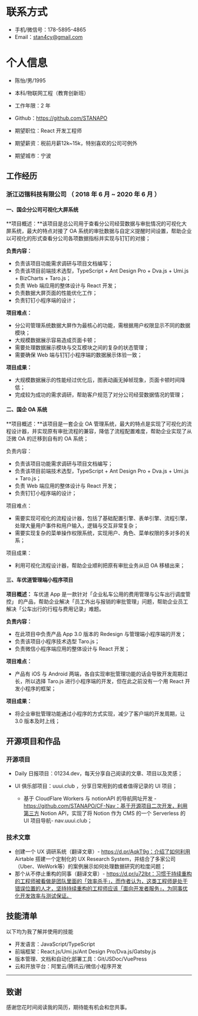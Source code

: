 # 联系方式

- 手机/微信号：178-5895-4865 
- Email：stan4cy@gmail.com 

# 个人信息

 - 陈怡/男/1995 
 - 本科/物联网工程（教育创新班）
 - 工作年限：2 年
 - Github：https://github.com/STANAPO

 - 期望职位：React 开发工程师
 - 期望薪资：税前月薪12k~15k，特别喜欢的公司可例外
 - 期望城市：宁波



## 工作经历

### 浙江迈锴科技有限公司 （ 2018 年 6 月 ~ 2020 年 6 月 ）

#### 一、国企分公司可视化大屏系统

**项目概述：**该项目是总公司用于查看分公司经营数据与审批情况的可视化大屏系统，最大的特点对接了 OA 系统的审批数据与自定义提醒时间设置，帮助企业以可视化的形式查看分公司各项数据指标并实现与钉钉的对接；

**负责内容：**

- 负责该项目功能需求调研与项目文档编写；
- 负责该项目前端技术选型，TypeScript + Ant Design Pro + Dva.js + Umi.js + BizCharts + Taro.js；
- 负责 Web 端应用的整体设计与 React 开发；
- 负责数据大屏页面的性能优化工作；
- 负责钉钉小程序端的设计；

**项目难点：**

- 分公司管理系统数据大屏作为最核心的功能，需根据用户权限显示不同的数据模块；
- 大规模数据展示容易造成页面卡顿；
- 需要处理数据展示模块与交互模块之间的复杂的状态管理；
- 需要确保 Web 端与钉钉小程序端的数据展示体验一致；

**项目成果：**

- 大规模数据展示的性能经过优化后，图表动画无掉帧现象，页面卡顿时间降低；
- 完成较为成功的需求调研，帮助客户规范了对分公司经营数据情况的管理；

#### 二、国企 OA 系统

**项目概述：**该项目是一套企业 OA 管理系统，最大的特点是实现了可视化的流程设计器，并实现原有审批流程的兼容，降低了流程配置难度，帮助企业实现了从泛微 OA 的迁移到自有的 OA 系统；

负责内容：

- 负责该项目功能需求调研与项目文档编写；
- 负责该项目前端技术选型，TypeScript + Ant Design Pro + Dva.js + Umi.js + Taro.js；
- 负责 Web 端应用的整体设计与 React 开发；
- 负责钉钉小程序端的设计；

项目难点：

- 需要实现可视化的流程设计器，包括了基础配置引擎、表单引擎、流程引擎，处理大量用户事件和用户输入，逻辑与交互非常复杂；
- 需要实现复杂的菜单操作权限系统，实现用户、角色、菜单权限的多对多的关系；

项目成果：

- 利用可视化流程设计器，帮助企业顺利把原有审批业务从旧 OA 移植出来；

#### 三、车优道管理端小程序项目

**项目概述：** 车优道 App 是一款针对「企业私车公用的费用管理与公车出行调度管控」 的产品，帮助企业解决「员工外出与报销的审批管理」问题，帮助企业员工解决「公车出行的行程与费用记录」难题。

**负责内容：**

- 在此项目中负责产品 App 3.0 版本的 Redesign 与管理端小程序端的开发；
- 负责该项目小程序技术选型 Taro.js；
- 负责微信小程序端应用的整体设计与 React 开发；

**项目难点：**

- 产品有 iOS 与 Android 两端，各自实现审批管理功能的话会导致开发周期过长，所以选择 Taro.js 进行小程序端的开发，但在此之前没有一个用 React 开发小程序的框架；

**项目成果：**

- 将企业审批管理功能通过小程序的方式实现，减少了客户端的开发周期，让 3.0 版本及时上线；



## 开源项目和作品

### 开源项目

- Daily 日报项目：01234.dev，每天分享自己阅读的文章、项目以及灵感；
- UI 俱乐部项目：uuui.club ，分享日常用到的或者值得记录的 UI 项目；

  - 基于 CloudFlare Workers 与 notionAPI 的导航网址开发 - https://github.com/STANAPO/CF-Nav：基于开源项目二次开发，利用第三方 Notion API，实现了将 Notion 作为 CMS 的一个 Serverless 的 UI 项目导航-  nav.uuui.club；

### 技术文章

- 创建一个 UX 调研系统（翻译文章）- https://d.pr/AqkT9g：介绍了如何利用 Airtable 搭建一个定制化的 UX Research System，并结合了多家公司（Uber、WeWork等）的案例展示如何处理数据研究的粒度问题；
- 那个从不停止重构的同事（翻译文章）- https://d.pr/u72lbt：习惯于持续重构的工程师被看做是团队里面的「效率杀手」，而作者认为，这类工程师是处于错误位置的人才，坚持持续重构的工程师应该「面向开发者服务」，为同事优化开发效率与测试保证。



## 技能清单

以下均为我了解并使用的技能

- 开发语言：JavaScript/TypeScript
- 前端框架：React.js/Umi.js/Ant Design Pro/Dva.js/Gatsby.js
- 版本管理、文档和自动化部署工具：Git/JSDoc/VuePress
- 云和开放平台：阿里云/腾讯云/微信小程序开发
      

---



## 致谢

感谢您花时间阅读我的简历，期待能有机会和您共事。
      